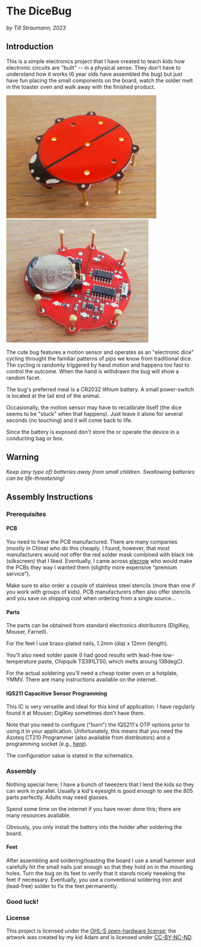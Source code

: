 # The DiceBug

*by Till Straumann, 2023*

## Introduction

This is a simple electronics project that I have created to
teach kids how electronic circuits are "built" -- in a physical
sense. They don't have to understand how it works (6 year olds
have assembled the bug) but just have fun placing the small
components on the board, watch the solder melt in the toaster
oven and walk away with the finished product.

![Upside View](art/upside.png) ![Belly View](art/belly.png)

The cute bug features a motion sensor and operates as an "electronic
dice" cycling throught the familiar patterns of pips we know from
traditional dice. The cycling is randomly triggered by hand motion
and happens too fast to control the outcome. When the hand is withdrawn
the bug will show a random facet.

The bug's preferred meal is a CR2032 lithium battery. A small power-switch
is located at the tail end of the animal.

Occasionally, the motion sensor may have to recalibrate itself
(the dice seems to be "stuck" when that happens). Just leave it alone
for several seconds (no touching) and it will come back to life.

Since the battery is exposed don't store the or operate the device
in a conducting bag or box.

## Warning

*Keep (any type of) batteries away from small children. Swallowing
batteries can be life-threatening!*

## Assembly Instructions

### Prerequisites

#### PCB

You need to have the PCB manufactured. There are many companies (mostly
in China) who do this cheaply. I found, however, that most manufacturers
would not offer the red solder mask combined with black ink (silkscreen)
that I liked. Eventually, I came across [elecrow](https://www.elecrow.com)
who would make the PCBs they way I wanted them (slightly more
expensive "premium service").

Make sure to also order a couple of stainless steel stencils
(more than one if you work with groups of kids). PCB manufacturers often
also offer stencils and you save on shipping cost when ordering from a
single source...

#### Parts

The parts can be obtained from standard electronics distributors
(DigiKey, Mouser, Farnell).

For the feet I use brass-plated nails, 1.2mm (dia) x 12mm (length).

You'll also need solder paste (I had good results with lead-free low-temperature
paste, Chipquik TS391LT50, which melts aroung 138degC).

For the actual soldering you'll need a cheap toster oven or a hotplate,
YMMV. There are many instructions available on the internet.

#### IQS211 Capacitive Sensor Programming

This IC is very versatile and ideal for this kind of application.
I have regularly found it at Mouser; DigiKey sometimes don't have them.

Note that you need to configure ("burn") the IQS211's OTP options prior
to using it in your application. Unfortunately, this means that you need
the Azoteq CT210 Programmer (also available from distributors) and a
programming socket (e.g., [here](https://github.com/till-s/kicad-sot23-prog.git)).

The configuration value is stated in the schematics.

### Assembly

Nothing special here; I have a bunch of tweezers that I lend the
kids so they can work in parallel. Usually a kid's eyesight is
good enough to see the 805 parts perfectly. Adults may need glasses.

Spend some time on the internet if you have never done this; there
are many resources available.

Obvously, you only install the battery into the holder after soldering
the board.

#### Feet

After assembling and soldering/toasting the board I use a small hammer
and carefully hit the small nails just enough so that they hold on
in the mounting holes. Turn the bug on its feet to verify that it stands
nicely tweaking the feet if necessary. Eventually, you use a conventional
soldering iron and (lead-free) solder to fix the feet permanently.

### Good luck!


### License

This project is licensed under the
[OHL-S open-hardware license](https://ohwr.org/project/cernohl/wikis/Documents/CERN-OHL-version-2);
the artwork was created by my kid Adam and is licensed under
[CC-BY-NC-ND](http://creativecommons.org/licenses/by-nc-nd/4.0/).
